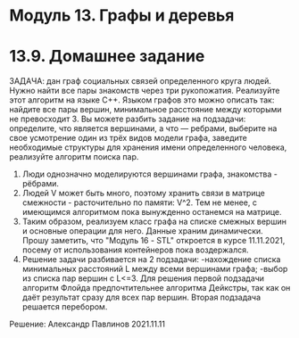 Модуль 13. Графы и деревья
=====================================================================
13.9. Домашнее задание
======================

ЗАДАЧА: дан граф социальных связей определенного круга людей. Нужно найти все пары знакомств через три рукопожатия. Реализуйте этот алгоритм на языке C++. 
Языком графов это можно описать так: найдите все пары вершин, минимальное расстояние между которыми не превосходит 3.
Вы можете разбить задание на подзадачи:
        определите, что является вершинами, а что — ребрами,
        выберите на свое усмотрение один из трёх видов модели графа,
        заведите необходимые структуры для хранения имени определенного человека,
        реализуйте алгоритм поиска пар.

1) Люди однозначно моделируются вершинами графа, знакомства - рёбрами. 
2) Людей V может быть много, поэтому хранить связи в матрице смежности - расточительно по памяти: V^2. Тем не менее, с имеющимся алгоритмом пока вынужденно останемся на матрице.
3) Таким образом, реализуем класс графа на списке смежных вершин и основные операции для него. Данные храним динамически. Прошу заметить, что "Модуль 16 - STL" откроется в курсе 11.11.2021, посему от использования контейнеров пока воздержался.
4) Решение задачи разбивается на 2 подзадачи: 
-нахождение списка минимальных расстояний L между всеми вершинами графа;
-выбор из списка пар вершин с L<=3.
Для решения первой подзадачи алгоритм Флойда предпочтительнее алгоритма Дейкстры, так как он даёт результат сразу для всех пар вершин. Вторая подзадача решается перебором.


Решение: Александр Павлинов
2021.11.11
